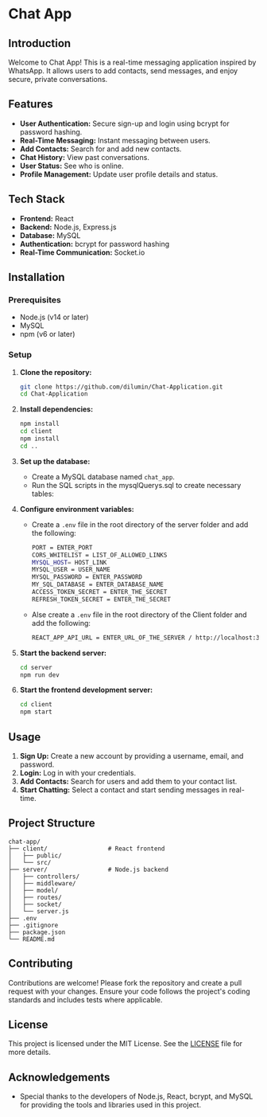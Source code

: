 
# Chat App

## Introduction
Welcome to Chat App! This is a real-time messaging application inspired by WhatsApp. It allows users to add contacts, send messages, and enjoy secure, private conversations.

## Features
- **User Authentication:** Secure sign-up and login using bcrypt for password hashing.
- **Real-Time Messaging:** Instant messaging between users.
- **Add Contacts:** Search for and add new contacts.
- **Chat History:** View past conversations.
- **User Status:** See who is online.
- **Profile Management:** Update user profile details and status.

## Tech Stack
- **Frontend:** React
- **Backend:** Node.js, Express.js
- **Database:** MySQL
- **Authentication:** bcrypt for password hashing
- **Real-Time Communication:** Socket.io

## Installation

### Prerequisites
- Node.js (v14 or later)
- MySQL
- npm (v6 or later)

### Setup

1. **Clone the repository:**
    ```bash
    git clone https://github.com/dilumin/Chat-Application.git
    cd Chat-Application
    ```

2. **Install dependencies:**
    ```bash
    npm install
    cd client
    npm install
    cd ..
    ```

3. **Set up the database:**
    - Create a MySQL database named `chat_app`.
    - Run the SQL scripts in the mysqlQuerys.sql to create necessary tables:

4. **Configure environment variables:**
    - Create a `.env` file in the root directory of the server folder and add the following:
      
      ```bash
      PORT = ENTER_PORT
      CORS_WHITELIST = LIST_OF_ALLOWED_LINKS
      MYSQL_HOST= HOST_LINK
      MYSQL_USER = USER_NAME
      MYSQL_PASSWORD = ENTER_PASSWORD
      MY_SQL_DATABASE = ENTER_DATABASE_NAME
      ACCESS_TOKEN_SECRET = ENTER_THE_SECRET
      REFRESH_TOKEN_SECRET = ENTER_THE_SECRET
      ```
    - Alse create a `.env` file in the root directory of the Client folder and add the following:
      
      ```bash
      REACT_APP_API_URL = ENTER_URL_OF_THE_SERVER / http://localhost:3500
      ```

5. **Start the backend server:**
    ```bash
    cd server
    npm run dev
    ```

6. **Start the frontend development server:**
    ```bash
    cd client
    npm start
    ```

## Usage
1. **Sign Up:** Create a new account by providing a username, email, and password.
2. **Login:** Log in with your credentials.
3. **Add Contacts:** Search for users and add them to your contact list.
4. **Start Chatting:** Select a contact and start sending messages in real-time.

## Project Structure
```
chat-app/
├── client/                 # React frontend
│   ├── public/
│   └── src/
├── server/                 # Node.js backend
│   ├── controllers/
│   ├── middleware/
│   ├── model/
│   ├── routes/
│   ├── socket/
│   └── server.js
├── .env
├── .gitignore
├── package.json
└── README.md
```

## Contributing
Contributions are welcome! Please fork the repository and create a pull request with your changes. Ensure your code follows the project's coding standards and includes tests where applicable.

## License
This project is licensed under the MIT License. See the [LICENSE](LICENSE) file for more details.

## Acknowledgements
- Special thanks to the developers of Node.js, React, bcrypt, and MySQL for providing the tools and libraries used in this project.
